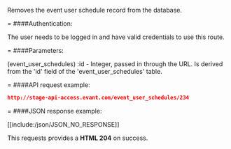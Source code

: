 <!-- --- title: DELETE /event_user_schedules/:id -->

Removes the event user schedule record from the database. 

=
####Authentication:

The user needs to be logged in and have valid credentials to use this route.

=
####Parameters:

(event_user_schedules) :id - Integer, passed in through the URL. Is derived from the 'id' field of the 'event_user_schedules' table.

=
####API request example:
```json
http://stage-api-access.evant.com/event_user_schedules/234
```

=
####JSON response example:

[[include:/json/JSON_NO_RESPONSE]]

This requests provides a <strong>HTML 204</strong> on success.